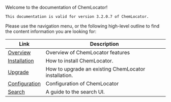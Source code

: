 

Welcome to the documentation of ChemLocator!

    This documentation is valid for version 3.2.0.7 of ChemLocator.

Please use the navigation menu, or the following high-level outline to find the
content information you are looking for:


| Link | Description |
|---------|---------|
| [Overview](overview/overview.md)  | Overview of ChemLocator features |
| [Installation](installation/installation-overview.md) | How to install ChemLocator. |
| [Upgrade](upgrade/upgrade.md) | How to upgrade an existing ChemLocator installation. |
| [Configuration](configuration/configuration-overview.md) | Configuration of ChemLocator |
| [Search](search/search-overview.md)  | A guide to the search UI. |
